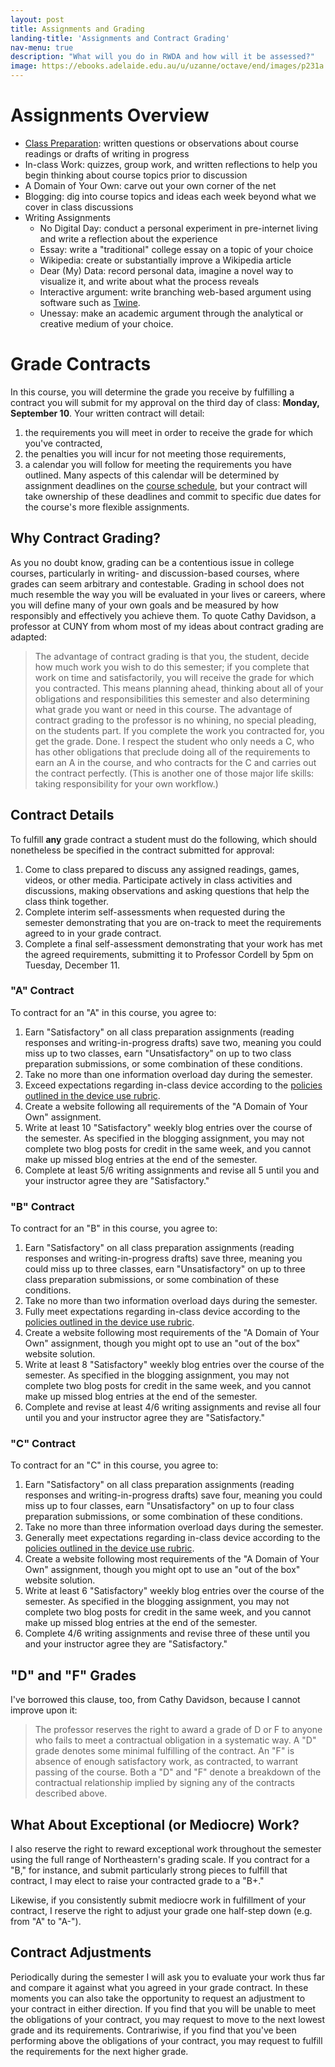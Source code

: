 ```yaml
---
layout: post
title: Assignments and Grading
landing-title: 'Assignments and Contract Grading'
nav-menu: true
description: "What will you do in RWDA and how will it be assessed?"
image: https://ebooks.adelaide.edu.au/u/uzanne/octave/end/images/p231a.jpg
---
```


# Assignments Overview

+ [Class Preparation][1]: written questions or observations about course readings or drafts of writing in progress
+ In-class Work: quizzes, group work, and written reflections to help you begin thinking about course topics prior to discussion
+ A Domain of Your Own: carve out your own corner of the net
+ Blogging: dig into course topics and ideas each week beyond what we cover in class discussions
+ Writing Assignments
	+ No Digital Day: conduct a personal experiment in pre-internet living and write a reflection about the experience
	+ Essay: write a "traditional" college essay on a topic of your choice
	+ Wikipedia: create or substantially improve a Wikipedia article
	+ Dear (My) Data: record personal data, imagine a novel way to visualize it, and write about what the process reveals
	+ Interactive argument: write branching web-based argument using software such as [Twine][2].  
	+ Unessay: make an academic argument through the analytical or creative medium of your choice.

# Grade Contracts

In this course, you will determine the grade you receive by fulfilling a contract you will submit for my approval on the third day of class: **Monday, September 10**. Your written contract will detail: 

1. the requirements you will meet in order to receive the grade for which you've contracted, 
2. the penalties you will incur for not meeting those requirements,
3. a calendar you will follow for meeting the requirements you have outlined. Many aspects of this calendar will be determined by assignment deadlines on the [course schedule][3], but your contract will take ownership of these deadlines and commit to specific due dates for the course's more flexible assignments. 

## Why Contract Grading?

As you no doubt know, grading can be a contentious issue in college courses, particularly in writing- and discussion-based courses, where grades can seem arbitrary and contestable. Grading in school does not much resemble the way you will be evaluated in your lives or careers, where you will define many of your own goals and be measured by how responsibly and effectively you achieve them. To quote Cathy Davidson, a professor at CUNY from whom most of my ideas about contract grading are adapted:

> The advantage of contract grading is that you, the student, decide how much work you wish to do this semester; if you complete that work on time and satisfactorily, you will receive the grade for which you contracted. This means planning ahead, thinking about all of your obligations and responsibilities this semester and also determining what grade you want or need in this course. The advantage of contract grading to the professor is no whining, no special pleading, on the students part. If you complete the work you contracted for, you get the grade. Done. I respect the student who only needs a C, who has other obligations that preclude doing all of the requirements to earn an A in the course, and who contracts for the C and carries out the contract perfectly. (This is another one of those major life skills: taking responsibility for your own workflow.)

## Contract Details

To fulfill **any** grade contract a student must do the following, which should nonetheless be specified in the contract submitted for approval:

1. Come to class prepared to discuss any assigned readings, games, videos, or other media. Participate actively in class activities and discussions, making observations and asking questions that help the class think together. 
2. Complete interim self-assessments when requested during the semester demonstrating that you are on-track to meet the requirements agreed to in your grade contract. 
3. Complete a final self-assessment demonstrating that your work has met the agreed requirements, submitting it to Professor Cordell by 5pm on Tuesday, December 11.

### "A" Contract

To contract for an "A" in this course, you agree to:

1. Earn "Satisfactory" on all class preparation assignments (reading responses and writing-in-progress drafts) save two, meaning you could miss up to two classes, earn "Unsatisfactory" on up to two class preparation submissions, or some combination of these conditions. 
2. Take no more than one information overload day during the semester. 
3. Exceed expectations regarding in-class device according to the [policies outlined in the device use rubric][4].
4. Create a website following all requirements of the "A Domain of Your Own" assignment. 
5. Write at least 10 "Satisfactory" weekly blog entries over the course of the semester. As specified in the blogging assignment, you may not complete two blog posts for credit in the same week, and you cannot make up missed blog entries at the end of the semester.
6. Complete at least 5/6 writing assignments and revise all 5 until you and your instructor agree they are "Satisfactory." 

### "B" Contract

To contract for an "B" in this course, you agree to:

1. Earn "Satisfactory" on all class preparation assignments (reading responses and writing-in-progress drafts) save three, meaning you could miss up to three classes, earn "Unsatisfactory" on up to three class preparation submissions, or some combination of these conditions. 
2. Take no more than two information overload days during the semester. 
3. Fully meet expectations regarding in-class device according to the [policies outlined in the device use rubric][5].
4. Create a website following most requirements of the "A Domain of Your Own" assignment, though you might opt to use an "out of the box" website solution.
5. Write at least 8 "Satisfactory" weekly blog entries over the course of the semester. As specified in the blogging assignment, you may not complete two blog posts for credit in the same week, and you cannot make up missed blog entries at the end of the semester.
6. Complete and revise at least 4/6 writing assignments and revise all four until you and your instructor agree they are "Satisfactory." 

### "C" Contract

To contract for an "C" in this course, you agree to:

1. Earn "Satisfactory" on all class preparation assignments (reading responses and writing-in-progress drafts) save four, meaning you could miss up to four classes, earn "Unsatisfactory" on up to four class preparation submissions, or some combination of these conditions.  
2. Take no more than three information overload days during the semester. 
3. Generally meet expectations regarding in-class device according to the [policies outlined in the device use rubric][6].
4. Create a website following most requirements of the "A Domain of Your Own" assignment, though you might opt to use an "out of the box" website solution.
5. Write at least 6 "Satisfactory" weekly blog entries over the course of the semester. As specified in the blogging assignment, you may not complete two blog posts for credit in the same week, and you cannot make up missed blog entries at the end of the semester.
6. Complete 4/6 writing assignments and revise three of these until you and your instructor agree they are "Satisfactory." 

## "D" and "F" Grades

I've borrowed this clause, too, from Cathy Davidson, because I cannot improve upon it:

> The professor reserves the right to award a grade of D or F to anyone who fails to meet a contractual obligation in a systematic way. A "D" grade denotes some minimal fulfilling of the contract. An "F" is absence of enough satisfactory work, as contracted, to warrant passing of the course. Both a "D" and "F" denote a breakdown of the contractual relationship implied by signing any of the contracts described above.

## What About Exceptional (or Mediocre) Work?

I also reserve the right to reward exceptional work throughout the semester using the full range of Northeastern's grading scale. If you contract for a "B," for instance, and submit particularly strong pieces to fulfill that contract, I may elect to raise your contracted grade to a "B+."

Likewise, if you consistently submit mediocre work in fulfillment of your contract, I reserve the right to adjust your grade one half-step down (e.g. from "A" to "A-"). 

## Contract Adjustments

Periodically during the semester I will ask you to evaluate your work thus far and compare it against what you agreed in your grade contract. In these moments you can also take the opportunity to request an adjustment to your contract in either direction. If you find that you will be unable to meet the obligations of your contract, you may request to move to the next lowest grade and its requirements. Contrariwise, if you find that you've been performing above the obligations of your contract, you may request to fulfill the requirements for the next higher grade.  
  

[1]:	/assignments/class-prep.html
[2]:	http://twinery.org/
[3]:	/schedule.html
[4]:	/policies.html
[5]:	/policies.html
[6]:	/policies.html